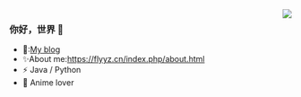 <img align="right" src="https://github-readme-stats.vercel.app/api?username=FlyyZJL&show_icons=true&icon_color=CE1D2D&text_color=718096&bg_color=ffffff&hide_title=true" />

### 你好，世界 👋

- :orange_book::[My blog](https://flyyz.cn/)
- ✨About me:https://flyyz.cn/index.php/about.html
- ⚡ Java / Python
- :meat_on_bone: Anime lover
